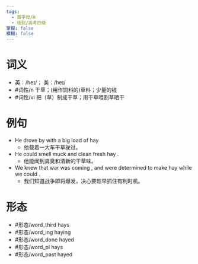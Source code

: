 ```yaml
---
tags:
  - 首字母/H
  - 级别/高考四级
掌握: false
模糊: false
---
```

# 词义
- 英：/heɪ/； 美：/heɪ/
- #词性/n  干草；(用作饲料的)草料；少量的钱
- #词性/vi  把（草）制成干草；用干草喂割草晒干
# 例句
- He drove by with a big load of hay
	- 他载着一大车干草驶过。
- He could smell muck and clean fresh hay .
	- 他能闻到粪臭和清新的干草味。
- We knew that war was coming , and were determined to make hay while we could .
	- 我们知道战争即将爆发，决心要趁早抓住有利时机。
# 形态
- #形态/word_third hays
- #形态/word_ing haying
- #形态/word_done hayed
- #形态/word_pl hays
- #形态/word_past hayed
